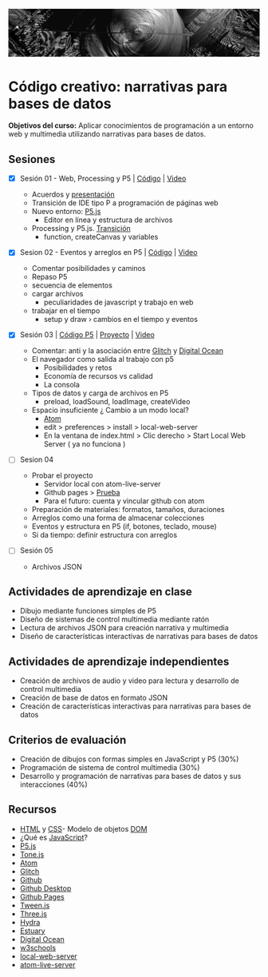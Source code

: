 ![portada](https://github.com/EmilioOcelotl/cc4-ct-2022-2/blob/main/img/of13.png)

# Código creativo: narrativas para bases de datos

**Objetivos del curso:** Aplicar conocimientos de programación a un entorno web y multimedia utilizando narrativas para bases de datos.

## Sesiones

- [x] Sesión 01 - Web, Processing y P5 | [Código](https://editor.p5js.org/emilioocelotl/sketches/eAnvhPnTB) | [Video](https://drive.google.com/file/d/1wdfkNeOsiA0e1EUBgKNGjlUPprTLzn54/view?usp=sharing)
  - Acuerdos y [presentación](https://ocelotl.cc/)
  - Transición de IDE tipo P a programación de páginas web
  - Nuevo entorno: [P5.js](https://p5js.org/)
    - Editor en línea y estructura de archivos   
  - Processing y P5.js. [Transición](https://github.com/processing/p5.js/wiki/Processing-transition)
    - function, createCanvas y variables

- [x] Sesion 02 - Eventos y arreglos en P5 | [Código](https://editor.p5js.org/emilioocelotl/sketches/o0SQFym9n) | [Video](https://drive.google.com/file/d/16O7oYnm_tfCPlVnXgvaolvYfaNNySbRo/view?usp=sharing)
  - Comentar posibilidades y caminos 
  - Repaso P5
   - secuencia de elementos 
   - cargar archivos
      - peculiaridades de javascript y trabajo en web
   - trabajar en el tiempo
     - setup y draw › cambios en el tiempo y eventos
   
- [x] Sesión 03 | [Código P5](https://editor.p5js.org/emilioocelotl/sketches/Pt0WO6brI) | [Proyecto](https://github.com/EmilioOcelotl/cc4-ct-2022-2/tree/main/s03) | [Video](https://drive.google.com/file/d/1basqY3xzUHHrYO5ky2GwF59aPxn4TLrU/view?usp=sharing) 
  - Comentar: anti y la asociación entre [Glitch](https://glitch.com/) y [Digital Ocean](https://www.digitalocean.com/) 
  - El navegador como salida al trabajo con p5
    - Posibilidades y retos
    - Economía de recursos vs calidad
    - La consola 
  - Tipos de datos y carga de archivos en P5
    - preload, loadSound, loadImage, createVideo
  - Espacio insuficiente ¿ Cambio a un modo local?
    - [Atom](https://atom.io/)
    - edit > preferences > install > local-web-server
    - En la ventana de index.html > Clic derecho > Start Local Web Server ( ya no funciona ) 

- [ ] Sesion 04
  - Probar el proyecto 
    - Servidor local con atom-live-server
    - Github pages > [Prueba](https://github.com/EmilioOcelotl/cc3)
    - Para el futuro: cuenta y vincular github con atom 
  - Preparación de materiales: formatos, tamaños, duraciones
  - Arreglos como una forma de almacenar colecciones
  - Eventos y estructura en P5 (if, botones, teclado, mouse) 
  - Si da tiempo: definir estructura con arreglos

- [ ] Sesión 05
  - Archivos JSON 

## Actividades de aprendizaje en clase

- Dibujo mediante funciones simples de P5
- Diseño de sistemas de control multimedia mediante ratón
- Lectura de archivos JSON para creación narrativa y multimedia
- Diseño de características interactivas de narrativas para bases de datos

## Actividades de aprendizaje independientes

- Creación de archivos de audio y video para lectura y desarrollo de control multimedia
- Creación de base de datos en formato JSON
- Creación de características interactivas para narrativas para bases de datos

## Criterios de evaluación

- Creación de dibujos con formas simples en JavaScript y P5 (30%)
- Programación de sistema de control multimedia (30%)
- Desarrollo y programación de narrativas para bases de datos y sus interacciones (40%)

## Recursos

- [HTML](https://www.w3schools.com/html/html_intro.asp) y [CSS](https://www.w3schools.com/css/css_intro.asp)- Modelo de objetos [DOM](https://developer.mozilla.org/es/docs/Glossary/DOM) 
- ¿Qué es [JavaScript](https://developer.mozilla.org/es/docs/Web/JavaScript)?
- [P5.js](https://p5js.org/)
- [Tone.js](https://tonejs.github.io/)
- [Atom](https://atom.io/)
- [Glitch](https://glitch.com/)
- [Github](https://github.com/)
- [Github Desktop](https://desktop.github.com/)
- [Github Pages](https://pages.github.com/)
- [Tween.js](https://createjs.com/tweenjs)
- [Three.js](https://threejs.org/)
- [Hydra](https://hydra.ojack.xyz/)
- [Estuary](https://estuary.mcmaster.ca/)
- [Digital Ocean](https://www.digitalocean.com/)
- [w3schools](https://www.w3schools.com/)
- [local-web-server](https://atom.io/packages/local-web-server)
- [atom-live-server](https://atom.io/packages/atom-live-server) 